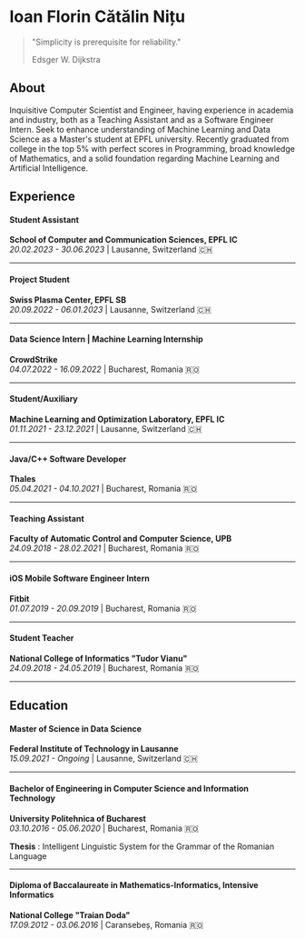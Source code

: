 # Ioan Florin Cătălin Nițu

> "Simplicity is prerequisite for reliability."
> 
> Edsger W. Dijkstra

## About

Inquisitive Computer Scientist and Engineer, having experience in academia and industry, both as a Teaching Assistant and as a Software Engineer Intern. Seek to enhance understanding of Machine Learning and Data Science as a Master's student at EPFL university. Recently graduated from college in the top 5% with perfect scores in Programming, broad knowledge of Mathematics, and a solid foundation regarding Machine Learning and Artificial Intelligence.

## Experience

#### Student Assistant
**School of Computer and Communication Sciences, EPFL IC**  
_20.02.2023 - 30.06.2023_ | Lausanne, Switzerland 🇨🇭

---

#### Project Student
**Swiss Plasma Center, EPFL SB**  
_20.09.2022 - 06.01.2023_ | Lausanne, Switzerland 🇨🇭

---

#### Data Science Intern | Machine Learning Internship
**CrowdStrike**  
_04.07.2022 - 16.09.2022_ | Bucharest, Romania 🇷🇴

---

#### Student/Auxiliary
**Machine Learning and Optimization Laboratory, EPFL IC**  
_01.11.2021 - 23.12.2021_ | Lausanne, Switzerland 🇨🇭

---

#### Java/C++ Software Developer
**Thales**  
_05.04.2021 - 04.10.2021_ | Bucharest, Romania 🇷🇴

---

#### Teaching Assistant
**Faculty of Automatic Control and Computer Science, UPB**  
_24.09.2018 - 28.02.2021_ | Bucharest, Romania 🇷🇴

---

#### iOS Mobile Software Engineer Intern
**Fitbit**  
_01.07.2019 - 20.09.2019_ | Bucharest, Romania 🇷🇴

---

#### Student Teacher
**National College of Informatics "Tudor Vianu"**  
_24.09.2018 - 24.05.2019_ | Bucharest, Romania 🇷🇴

---

## Education

#### Master of Science in Data Science
**Federal Institute of Technology in Lausanne**  
_15.09.2021 - Ongoing_ | Lausanne, Switzerland 🇨🇭

---

#### Bachelor of Engineering in Computer Science and Information Technology
**University Politehnica of Bucharest**  
_03.10.2016 - 05.06.2020_ | Bucharest, Romania 🇷🇴

**Thesis** : Intelligent Linguistic System for the Grammar of the Romanian Language

---

#### Diploma of Baccalaureate in Mathematics-Informatics, Intensive Informatics
**National College "Traian Doda"**  
_17.09.2012 - 03.06.2016_ | Caransebeș, Romania 🇷🇴
